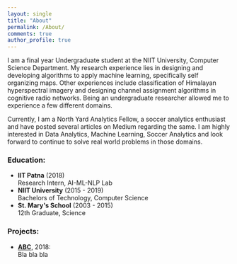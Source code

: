 ```yaml
---
layout: single
title: "About"
permalink: /About/
comments: true
author_profile: true
---
```



I am a final year Undergraduate student at the NIIT University, Computer Science Department. My research experience lies in designing and developing algorithms to apply machine learning, specifically self organizing maps. Other experiences include classification of Himalayan hyperspectral imagery and designing channel assignment algorithms in cognitive radio networks. Being an undergraduate researcher allowed me to experience a few different domains. 

Currently, I am a North Yard Analytics Fellow, a soccer analytics enthusiast and have posted several articles on Medium regarding the same. I am highly interested in Data Analytics, Machine Learning, Soccer Analytics and look forward to continue to solve real world problems in those domains.


### Education:
- **IIT Patna** (2018)   
  Research Intern, AI-ML-NLP Lab
- **NIIT University** (2015 - 2019)   
  Bachelors of Technology, Computer Science
- **St. Mary's School** (2003 - 2015)   
  12th Graduate, Science


### Projects:
- [**ABC**](https://github.com/abhinavralhan), 2018:      
	Bla bla bla

